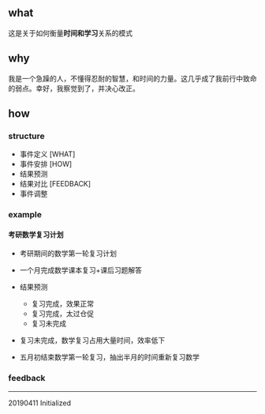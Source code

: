 ## what

这是关于如何衡量**时间和学习**关系的模式

## why

我是一个急躁的人，不懂得忍耐的智慧，和时间的力量。这几乎成了我前行中致命的弱点。幸好，我察觉到了，并决心改正。

## how

### structure

- 事件定义 [WHAT]
- 事件安排 [HOW]
- 结果预测 
- 结果对比 [FEEDBACK]
- 事件调整

### example

#### 考研数学复习计划

- 考研期间的数学第一轮复习计划
- 一个月完成数学课本复习+课后习题解答

- 结果预测
  - 复习完成，效果正常
  - 复习完成，太过仓促
  - 复习未完成
- 复习未完成，数学复习占用大量时间，效率低下
- 五月初结束数学第一轮复习，抽出半月的时间重新复习数学

### feedback

---

20190411 Initialized